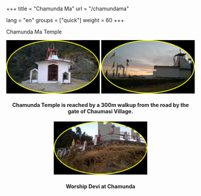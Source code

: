 +++
title = "Chamunda Ma"
url = "/chamundama"

lang = "en"
groups = ["quick"]
weight = 60
+++
<p>Chamunda Ma Temple</p> 
</div>
<div role="main" class="ui-content" style="text-align:center;">
<img src="/img/cham2.jpg" style="width:250px;">
<img src="/img/cham1.jpg" style="width:250px;">
<h4>Chamunda Temple is reached by a 300m walkup from the road by the gate of Chaumasi Village.</h4>
<img src="/img/cham3.jpg" style="width:250px;">
<h4>Worship Devi at Chamunda</h4>
